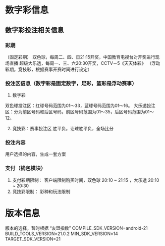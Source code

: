 # 数字彩信息

## 数字彩投注相关信息

### 彩期
（固定彩期）
双色球，每周二、四、日21:15开奖，中国教育电视台对开奖进行现场直播
超级大乐透，每周一、三、六20:30开奖，CCTV－5《天天体彩》
（浮动彩期，竞技彩，根据赛事开赛时间进行设定）


### 投注区信息（数字彩是固定数字，足彩，篮彩是浮动赛事）
1. 数字彩

双色球投注区：红球号码范围为01～33，蓝球号码范围为01～16。
大乐透投注区：分为前区号码和后区号码，前区号码范围为01～35，后区号码范围为01～12。


2. 竞技彩：赛事投注区
胜平负，让球胜平负，全场比分

### 投注内容
用户选择的内容，生成一套方案

### 支付（钱包模块）

1. 支付彩期限制：
客户端限制购买时间，双色球 20:10 ~ 21:15 ，大乐透 20:10 ~ 20:30
2. 竞技彩限制：
彩种和玩法限制


# 版本信息

版本的选择，暂时根据 “友盟指数”
COMPILE_SDK_VERSION=android-21
BUILD_TOOLS_VERSION=21.0.2
MIN_SDK_VERSION=14
TARGET_SDK_VERSION=21



